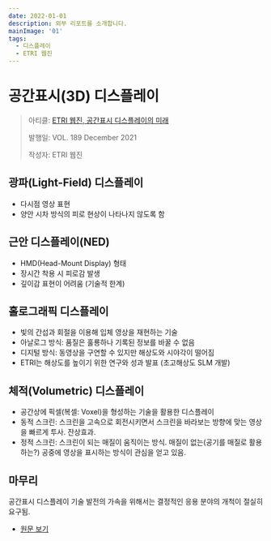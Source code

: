 ```yaml
---
date: 2022-01-01
description: 외부 리포트를 소개합니다.
mainImage: '01'
tags:
  - 디스플레이
  - ETRI 웹진
---
```


# 공간표시(3D) 디스플레이

> 아티클: [ETRI 웹진, 공간표시 디스플레이의 미래](https://www.etri.re.kr/webzine/20211210/sub03.html)
>
> 발행일: VOL. 189 December 2021
>
> 작성자: ETRI 웹진

## 광파(Light-Field) 디스플레이

- 다시점 영상 표현
- 양안 시차 방식의 피로 현상이 나타나지 않도록 함

## 근안 디스플레이(NED)

- HMD(Head-Mount Display) 형태
- 장시간 착용 시 피로감 발생
- 깊이감 표현이 어려움 (기술적 한계)

## 홀로그래픽 디스플레이

- 빛의 간섭과 회절을 이용해 입체 영상을 재현하는 기술
- 아날로그 방식: 품질은 훌룡하나 기록된 정보를 바꿀 수 없음
- 디지털 방식: 동영상을 구연할 수 있지만 해상도와 시야각이 떨어짐
- ETRI는 해상도를 높이기 위한 연구와 성과 발표 (초고해상도 SLM 개발)

## 체적(Volumetric) 디스플레이

- 공간상에 픽셀(복셀: Voxel)을 형성하는 기술을 활용한 디스플레이
- 동적 스크린: 스크린을 고속으로 회전시키면서 스크린을 바라보는 방향에 맞는 영상을 빠르게 투사. 잔상효과.
- 정적 스크린: 스크린이 되는 매질이 움직이는 방식. 매질이 없는(공기를 매질로 활용하는?) 공중에 영상을 표시하는 방식이 관심을 얻고 있음.

## 마무리

공간표시 디스플레이 기술 발전의 가속을 위해서는 결정적인 응용 분야의 개척이 절실히 요구됨.

- [원문 보기](https://www.etri.re.kr/webzine/20211210/sub03.html)
